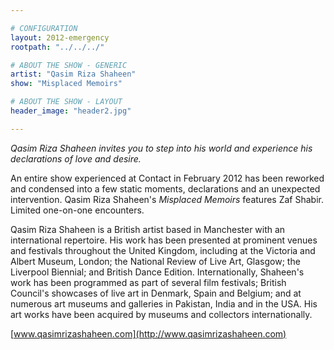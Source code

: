 ```yaml
---

# CONFIGURATION
layout: 2012-emergency
rootpath: "../../../"

# ABOUT THE SHOW - GENERIC
artist: "Qasim Riza Shaheen"
show: "Misplaced Memoirs"

# ABOUT THE SHOW - LAYOUT
header_image: "header2.jpg"

---
```


*Qasim Riza Shaheen invites you to step into his world and experience his declarations of love and desire.*    

An entire show experienced at Contact in February 2012 has been reworked and condensed into a few static moments, declarations and an unexpected intervention. Qasim Riza Shaheen's *Misplaced Memoirs* features Zaf Shabir. Limited one-on-one encounters.          

Qasim Riza Shaheen is a British artist based in Manchester with an international repertoire. His work has been presented at prominent venues and festivals throughout the United Kingdom, including at the Victoria and Albert Museum, London; the National Review of Live Art, Glasgow; the Liverpool Biennial; and British Dance Edition. Internationally, Shaheen's work has been programmed as part of several film festivals; British Council's showcases of live art in Denmark, Spain and Belgium; and at numerous art museums and galleries in Pakistan, India and in the USA. His art works have been acquired by museums and collectors internationally.            

[www.qasimrizashaheen.com](http://www.qasimrizashaheen.com)           
